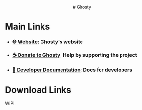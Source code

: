 <p align="center">
  # Ghosty
</p>

# Main Links

- ### [🌐 Website](WIP): Ghosty's website
- ### [☕ Donate to Ghosty](WIP): Help by supporting the project
- ### [🔧 Developer Documentation](WIP): Docs for developers

# Download Links

WIP!
